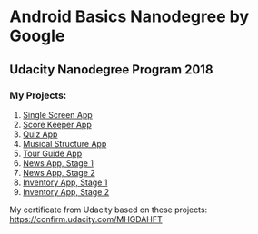# Android Basics Nanodegree by Google
## Udacity Nanodegree Program 2018
### My Projects:

1. [Single Screen App](https://github.com/RK308/Restaurant_App)
2. [Score Keeper App](https://github.com/RK308/CricketScoreKeeper)
3. [Quiz App](https://github.com/RK308/QuizApp)
4. [Musical Structure App](https://github.com/RK308/Music1App)
5. [Tour Guide App](https://github.com/RK308/TourGuide)
6. [News App, Stage 1]()
7. [News App, Stage 2]()
8. [Inventory App, Stage 1](https://github.com/RK308/SampleInventoryApp)
9. [Inventory App, Stage 2]()


My certificate from Udacity based on these projects: https://confirm.udacity.com/MHGDAHFT
